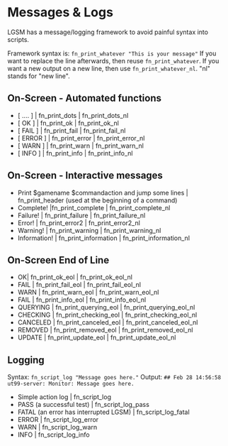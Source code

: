 # Messages & Logs

LGSM has a message/logging framework to avoid painful syntax into scripts.

Framework syntax is: `fn_print_whatever "This is your message"` If you want to replace the line afterwards, then reuse `fn_print_whatever`. If you want a new output on a new line, then use `fn_print_whatever_nl`. "nl" stands for "new line".

## On-Screen - Automated functions

-   [ .... ] | fn_print_dots | fn_print_dots_nl
-   [ OK ] | fn_print_ok | fn_print_ok_nl
-   [ FAIL ] | fn_print_fail | fn_print_fail_nl
-   [ ERROR ] | fn_print_error | fn_print_error_nl
-   [ WARN ] | fn_print_warn | fn_print_warn_nl
-   [ INFO ] | fn_print_info | fn_print_info_nl

## On-Screen - Interactive messages

-   Print $gamename $commandaction and jump some lines | fn_print_header (used at the beginning of a command)
-   Complete! |fn_print_complete | fn_print_complete_nl
-   Failure! | fn_print_failure | fn_print_failure_nl
-   Error! | fn_print_error2 | fn_print_error2_nl
-   Warning! | fn_print_warning | fn_print_warning_nl
-   Information! | fn_print_information | fn_print_information_nl

## On-Screen End of Line

-   OK| fn_print_ok_eol | fn_print_ok_eol_nl
-   FAIL | fn_print_fail_eol | fn_print_fail_eol_nl
-   WARN | fn_print_warn_eol | fn_print_warn_eol_nl
-   FAIL | fn_print_info_eol | fn_print_info_eol_nl
-   QUERYING | fn_print_querying_eol | fn_print_querying_eol_nl
-   CHECKING | fn_print_checking_eol | fn_print_checking_eol_nl
-   CANCELED | fn_print_canceled_eol | fn_print_canceled_eol_nl
-   REMOVED | fn_print_removed_eol | fn_print_removed_eol_nl
-   UPDATE | fn_print_update_eol | fn_print_update_eol_nl

## Logging

Syntax: `fn_script_log "Message goes here."` Output: `## Feb 28 14:56:58 ut99-server: Monitor: Message goes here.`

-   Simple action log | fn_script_log
-   PASS (a successful test) | fn_script_log_pass
-   FATAL (an error has interrupted LGSM) | fn_script_log_fatal
-   ERROR | fn_script_log_error
-   WARN | fn_script_log_warn
-   INFO | fn_script_log_info
